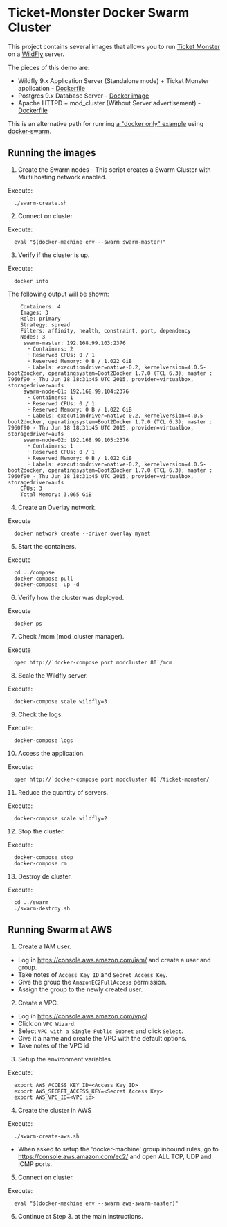 # Ticket-Monster Docker Swarm Cluster



This project contains several images that allows you to run [Ticket Monster](http://www.jboss.org/ticket-monster/) on a [WildFly](http://www.wildfly.org) server.

The pieces of this demo are:

- Wildfly 9.x Application Server (Standalone mode) + Ticket Monster application - [Dockerfile](../Dockerfiles/ticketmonster/Dockerfile)
- Postgres 9.x Database Server - [Docker image](https://hub.docker.com/_/postgres/)
- Apache HTTPD + mod_cluster (Without Server advertisement) - [Dockerfile](https://hub.docker.com/r/karm/mod_cluster-master-dockerhub/)


This is an alternative path for running [a "docker only" example](../Dockerfiles/ticketmonster) using [docker-swarm](http://docs.docker.com/swarm).

## Running the images

1. Create the Swarm nodes - This script creates a Swarm Cluster with Multi hosting network enabled.

  Execute:

      ./swarm-create.sh


2. Connect on cluster.

  Execute:

      eval "$(docker-machine env --swarm swarm-master)"


3. Verify if the cluster is up.

  Execute:

      docker info

  The following output will be shown:
```
    Containers: 4
    Images: 3
    Role: primary
    Strategy: spread
    Filters: affinity, health, constraint, port, dependency
    Nodes: 3
     swarm-master: 192.168.99.103:2376
      └ Containers: 2
      └ Reserved CPUs: 0 / 1
      └ Reserved Memory: 0 B / 1.022 GiB
      └ Labels: executiondriver=native-0.2, kernelversion=4.0.5-boot2docker, operatingsystem=Boot2Docker 1.7.0 (TCL 6.3); master : 7960f90 - Thu Jun 18 18:31:45 UTC 2015, provider=virtualbox, storagedriver=aufs
     swarm-node-01: 192.168.99.104:2376
      └ Containers: 1
      └ Reserved CPUs: 0 / 1
      └ Reserved Memory: 0 B / 1.022 GiB
      └ Labels: executiondriver=native-0.2, kernelversion=4.0.5-boot2docker, operatingsystem=Boot2Docker 1.7.0 (TCL 6.3); master : 7960f90 - Thu Jun 18 18:31:45 UTC 2015, provider=virtualbox, storagedriver=aufs
     swarm-node-02: 192.168.99.105:2376
      └ Containers: 1
      └ Reserved CPUs: 0 / 1
      └ Reserved Memory: 0 B / 1.022 GiB
      └ Labels: executiondriver=native-0.2, kernelversion=4.0.5-boot2docker, operatingsystem=Boot2Docker 1.7.0 (TCL 6.3); master : 7960f90 - Thu Jun 18 18:31:45 UTC 2015, provider=virtualbox, storagedriver=aufs
    CPUs: 3
    Total Memory: 3.065 GiB
```

4. Create an Overlay network.

  Execute

      docker network create --driver overlay mynet

5. Start the containers.

  Execute


      cd ../compose
      docker-compose pull
      docker-compose  up -d

6. Verify how the cluster was deployed.

  Execute

      docker ps

7. Check /mcm (mod_cluster manager).

  Execute
  
      open http://`docker-compose port modcluster 80`/mcm

8. Scale the Wildfly server.

  Execute:

      docker-compose scale wildfly=3

9. Check the logs.

  Execute:

      docker-compose logs

10. Access the application.

  Execute:

      open http://`docker-compose port modcluster 80`/ticket-monster/  

11. Reduce the quantity of servers.

  Execute:

      docker-compose scale wildfly=2


12. Stop the cluster.

  Execute:

      docker-compose stop
      docker-compose rm

13. Destroy de cluster.

  Execute:
  
      cd ../swarm
      ./swarm-destroy.sh


## Running Swarm at AWS

1. Create a IAM user.

  - Log in https://console.aws.amazon.com/iam/ and create a user and group.
  - Take notes of `Access Key ID` and `Secret Access Key`.
  - Give the group the `AmazonEC2FullAccess` permission.
  - Assign the group to the newly created user.
  
2. Create a VPC.

  - Log in https://console.aws.amazon.com/vpc/
  - Click on `VPC Wizard`.
  - Select `VPC with a Single Public Subnet` and click `Select`.
  - Give it a name and create the VPC with the default options.
  - Take notes of the VPC id
  
3. Setup the environment variables

  Execute:
  
      export AWS_ACCESS_KEY_ID=<Access Key ID>
      export AWS_SECRET_ACCESS_KEY=<Secret Access Key>
      export AWS_VPC_ID=<VPC id>

4. Create the cluster in AWS

  Execute:
  
      ./swarm-create-aws.sh

 - When asked to setup the 'docker-machine' group inbound rules, go to https://console.aws.amazon.com/ec2/ and open ALL TCP, UDP and ICMP ports.
 
5. Connect on cluster.

  Execute:

      eval "$(docker-machine env --swarm aws-swarm-master)"


6. Continue at Step 3. at the main instructions.